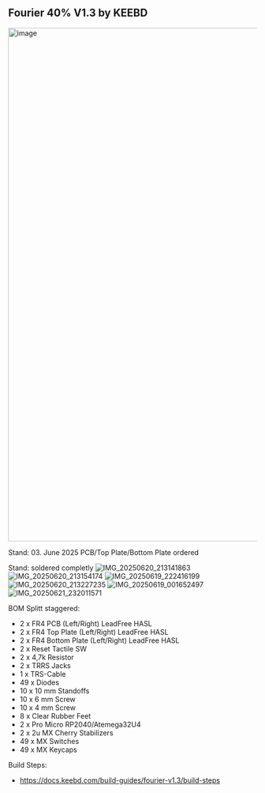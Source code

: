 Fourier 40% V1.3 by KEEBD
----------------

<img width="1039" alt="image" src="https://github.com/user-attachments/assets/da6df8b4-8619-4421-b8f4-f28a87c3fd61" />

Stand: 03. June 2025
PCB/Top Plate/Bottom Plate ordered

Stand: soldered completly
![IMG_20250620_213141863](https://github.com/user-attachments/assets/06cea105-7086-49a5-817e-283834b19217)
![IMG_20250620_213154174](https://github.com/user-attachments/assets/513f1ba4-59ba-41ff-af80-28a3b5c9eee9)
![IMG_20250619_222416199](https://github.com/user-attachments/assets/9818a04a-8428-4946-95ca-5a0cc6041420)
![IMG_20250620_213227235](https://github.com/user-attachments/assets/b986d01a-3882-41bc-bc65-c944f9e4bb10)
![IMG_20250619_001652497](https://github.com/user-attachments/assets/93265679-7764-4072-af3e-104a77577362)
![IMG_20250621_232011571](https://github.com/user-attachments/assets/3e5d3589-3eb4-4c4e-89ba-107793836c1d)

BOM Splitt staggered:

- 2 x FR4 PCB (Left/Right) LeadFree HASL
- 2 x FR4 Top Plate (Left/Right) LeadFree HASL
- 2 x FR4 Bottom Plate (Left/Right) LeadFree HASL
- 2 x Reset Tactile SW
- 2 x 4,7k Resistor
- 2 x TRRS Jacks
- 1 x TRS-Cable
- 49 x Diodes
- 10 x 10 mm Standoffs
- 10 x 6 mm Screw
- 10 x 4 mm Screw
- 8 x Clear Rubber Feet
- 2 x Pro Micro RP2040/Atemega32U4
- 2 x 2u MX Cherry Stabilizers
- 49 x MX Switches
- 49 x MX Keycaps

Build Steps:
- https://docs.keebd.com/build-guides/fourier-v1.3/build-steps
